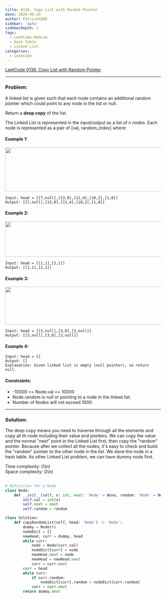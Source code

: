 ```yaml
---
title: 0138. Copy List with Random Pointer
date: 2020-09-29
author: PatrickSUDO
sidebar: 'auto'
sidebarDepth: 2
tags: 
  - LeetCode-Medium
  - Hash Table
  - Linked List
categories:
  - LeetCode
---
```

[LeetCode 0138. Copy List with Random Pointer](https://leetcode.com/problems/copy-list-with-random-pointer/)

---
### Problem: 

A linked list is given such that each node contains an additional random pointer which could point to any node in the list or null.

Return a **deep copy** of the list.

The Linked List is represented in the input/output as a list of n nodes. Each node is represented as a pair of [val, random_index] where:

#### Example 1:
<img alt="" src="https://assets.leetcode.com/uploads/2019/12/18/e1.png" style="width: 700px; height: 142px;">

    Input: head = [[7,null],[13,0],[11,4],[10,2],[1,0]]
    Output: [[7,null],[13,0],[11,4],[10,2],[1,0]]



#### Example 2:
<img alt="" src="https://assets.leetcode.com/uploads/2019/12/18/e2.png" style="width: 700px; height: 114px;">

    Input: head = [[1,1],[2,1]]
    Output: [[1,1],[2,1]]

#### Example 3:
<img alt="" src="https://assets.leetcode.com/uploads/2019/12/18/e3.png" style="width: 700px; height: 122px;">

    Input: head = [[3,null],[3,0],[3,null]]
    Output: [[3,null],[3,0],[3,null]]

#### Example 4:

    Input: head = []
    Output: []
    Explanation: Given linked list is empty (null pointer), so return null.

#### Constraints:

- -10000 <= Node.val <= 10000
- Node.random is null or pointing to a node in the linked list.
- Number of Nodes will not exceed 1000.


---
### Solution:

The deep copy means you need to traverse through all the elements and copy all th node including their value and pointers. We can copy the value and the normal "next" point in the Linked List first, then copy the "random" pointer. Because after we collect all the nodes, it's easy to check and build the "random" pointer to the other node in the list. We store the node in a hash table. As other Linked List problem, we can have dummy node first.


Time complexity: $O(n)$ </br>
Space complexity: $O(n)$
</br>
</br>

```python
# Definition for a Node.
class Node:
    def __init__(self, x: int, next: 'Node' = None, random: 'Node' = None):
        self.val = int(x)
        self.next = next
        self.random = random

class Solution:
    def copyRandomList(self, head: 'Node') -> 'Node':
        dummy = Node(0)
        nodeDict = {}
        newHead, curr = dummy, head
        while curr:
            node = Node(curr.val)
            nodeDict[curr] = node
            newHead.next = node
            newHead = newHead.next
            curr = curr.next
        curr = head
        while curr:
            if curr.random:
                nodeDict[curr].random = nodeDict[curr.random]
            curr = curr.next
        return dummy.next
```
